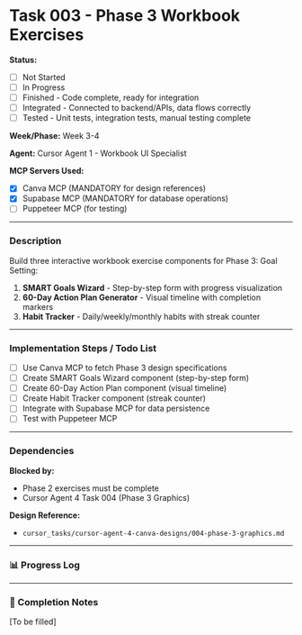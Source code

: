 # Task 003 - Phase 3 Workbook Exercises

**Status:** 
- [ ] Not Started
- [ ] In Progress
- [ ] Finished - Code complete, ready for integration
- [ ] Integrated - Connected to backend/APIs, data flows correctly
- [ ] Tested - Unit tests, integration tests, manual testing complete

**Week/Phase:** Week 3-4

**Agent:** Cursor Agent 1 - Workbook UI Specialist

**MCP Servers Used:**
- [X] Canva MCP (MANDATORY for design references)
- [X] Supabase MCP (MANDATORY for database operations)
- [ ] Puppeteer MCP (for testing)

---

### Description

Build three interactive workbook exercise components for Phase 3: Goal Setting:
1. **SMART Goals Wizard** - Step-by-step form with progress visualization
2. **60-Day Action Plan Generator** - Visual timeline with completion markers
3. **Habit Tracker** - Daily/weekly/monthly habits with streak counter

---

### Implementation Steps / Todo List

- [ ] Use Canva MCP to fetch Phase 3 design specifications
- [ ] Create SMART Goals Wizard component (step-by-step form)
- [ ] Create 60-Day Action Plan component (visual timeline)
- [ ] Create Habit Tracker component (streak counter)
- [ ] Integrate with Supabase MCP for data persistence
- [ ] Test with Puppeteer MCP

---

### Dependencies

**Blocked by:**
- Phase 2 exercises must be complete
- Cursor Agent 4 Task 004 (Phase 3 Graphics)

**Design Reference:**
- `cursor_tasks/cursor-agent-4-canva-designs/004-phase-3-graphics.md`

---

### 📊 Progress Log

---

### 🏁 Completion Notes

[To be filled]

